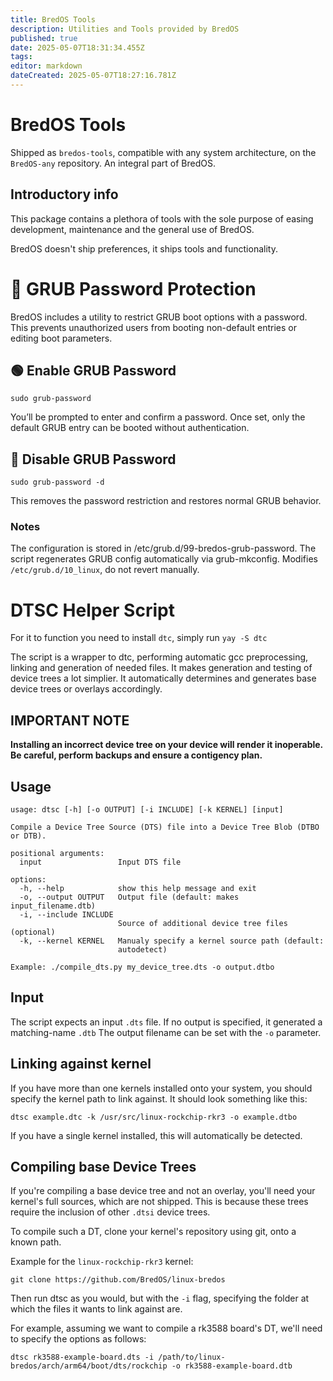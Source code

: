 ```yaml
---
title: BredOS Tools
description: Utilities and Tools provided by BredOS
published: true
date: 2025-05-07T18:31:34.455Z
tags: 
editor: markdown
dateCreated: 2025-05-07T18:27:16.781Z
---
```


# BredOS Tools

Shipped as `bredos-tools`, compatible with any system architecture, on the `BredOS-any` repository.
An integral part of BredOS.

## Introductory info

This package contains a plethora of tools with the sole purpose of easing development, maintenance and the general use of BredOS.

BredOS doesn't ship preferences, it ships tools and functionality.

# 🔐 GRUB Password Protection

BredOS includes a utility to restrict GRUB boot options with a password.
This prevents unauthorized users from booting non-default entries or editing boot parameters.

## 🟢 Enable GRUB Password

```
sudo grub-password
```

You’ll be prompted to enter and confirm a password.
Once set, only the default GRUB entry can be booted without authentication.

## 🔴 Disable GRUB Password
```
sudo grub-password -d
```
This removes the password restriction and restores normal GRUB behavior.

### Notes

The configuration is stored in /etc/grub.d/99-bredos-grub-password.
The script regenerates GRUB config automatically via grub-mkconfig.
Modifies `/etc/grub.d/10_linux`, do not revert manually.

# DTSC Helper Script

For it to function you need to install `dtc`, simply run `yay -S dtc`

The script is a wrapper to dtc, performing automatic gcc preprocessing, linking and generation of needed files.
It makes generation and testing of device trees a lot simplier.
It automatically determines and generates base device trees or overlays accordingly.

## IMPORTANT NOTE

**Installing an incorrect device tree on your device will render it inoperable.**
**Be careful, perform backups and ensure a contigency plan.**

## Usage

```
usage: dtsc [-h] [-o OUTPUT] [-i INCLUDE] [-k KERNEL] [input]

Compile a Device Tree Source (DTS) file into a Device Tree Blob (DTBO or DTB).

positional arguments:
  input                 Input DTS file

options:
  -h, --help            show this help message and exit
  -o, --output OUTPUT   Output file (default: makes input_filename.dtb)
  -i, --include INCLUDE
                        Source of additional device tree files (optional)
  -k, --kernel KERNEL   Manualy specify a kernel source path (default:
                        autodetect)

Example: ./compile_dts.py my_device_tree.dts -o output.dtbo
```

## Input

The script expects an input `.dts` file. If no output is specified, it generated a matching-name `.dtb`
The output filename can be set with the `-o` parameter.

## Linking against kernel

If you have more than one kernels installed onto your system, you should specify the kernel path to link against.
It should look something like this:
```
dtsc example.dtc -k /usr/src/linux-rockchip-rkr3 -o example.dtbo
```

If you have a single kernel installed, this will automatically be detected.

## Compiling base Device Trees

If you're compiling a base device tree and not an overlay, you'll need your kernel's full sources, which are not shipped.
This is because these trees require the inclusion of other `.dtsi` device trees.

To compile such a DT, clone your kernel's repository using git, onto a known path.

Example for the `linux-rockchip-rkr3` kernel:
```
git clone https://github.com/BredOS/linux-bredos
```

Then run dtsc as you would, but with the `-i` flag, specifying the folder at which the files it wants to link against are.

For example, assuming we want to compile a rk3588 board's DT, we'll need to specify the options as follows:
```
dtsc rk3588-example-board.dts -i /path/to/linux-bredos/arch/arm64/boot/dts/rockchip -o rk3588-example-board.dtb
```